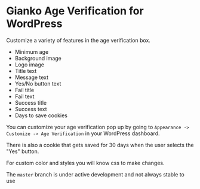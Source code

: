 # Gianko Age Verification for WordPress


Customize a variety of features in the age verification box.

- Minimum age
- Background image
- Logo image
- Title text
- Message text
- Yes/No button text
- Fail title
- Fail text
- Success title
- Success text
- Days to save cookies


You can customize your age verification pop up by going to `Appearance -> Customize -> Age Verification` in your WordPress dashboard.

There is also a cookie that gets saved for 30 days when the user selects the "Yes" button.

For custom color and styles you will know css to make changes.




The `master` branch is under active development and not always stable to use
